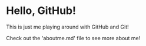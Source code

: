 # Hello, GitHub!

This is just me playing around with GitHub and Git!

Check out the 'aboutme.md' file to see more about me!
